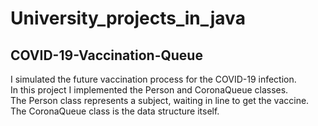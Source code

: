 # University_projects_in_java


## COVID-19-Vaccination-Queue

I simulated the future vaccination process for the COVID-19 infection.  
In this project I implemented the Person and CoronaQueue classes.  
The Person class represents a subject, waiting in line to get the vaccine.  
The CoronaQueue class is the data structure itself.  


